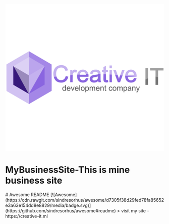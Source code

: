  <img src="logo.svg" />
 <h1>MyBusinessSite-This is mine business site</h1>
# Awesome README [![Awesome](https://cdn.rawgit.com/sindresorhus/awesome/d7305f38d29fed78fa85652e3a63e154dd8e8829/media/badge.svg)](https://github.com/sindresorhus/awesome#readme)
>  visit my site - https://creative-it.ml

